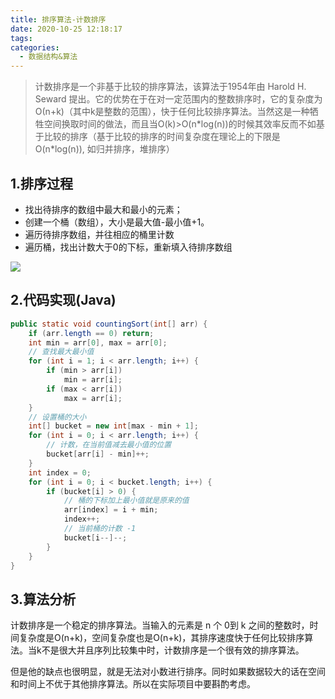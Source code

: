 ```yaml
---
title: 排序算法-计数排序
date: 2020-10-25 12:18:17
tags:
categories:
  - 数据结构&算法
---
```


> 计数排序是一个非基于比较的排序算法，该算法于1954年由 Harold H. Seward 提出。它的优势在于在对一定范围内的整数排序时，它的复杂度为Ο(n+k)（其中k是整数的范围），快于任何比较排序算法。当然这是一种牺牲空间换取时间的做法，而且当O(k)>O(n\*log(n))的时候其效率反而不如基于比较的排序（基于比较的排序的时间复杂度在理论上的下限是O(n\*log(n)), 如归并排序，堆排序）

## 1.排序过程

* 找出待排序的数组中最大和最小的元素；
* 创建一个桶（数组），大小是最大值-最小值+1。
* 遍历待排序数组，并往相应的桶里计数
* 遍历桶，找出计数大于0的下标，重新填入待排序数组

![](https://qiniu.xiaosm.cn/blog_img/sort-counting.gif-blogshuiyin)

## 2.代码实现(Java)
``` java
public static void countingSort(int[] arr) {
    if (arr.length == 0) return;
    int min = arr[0], max = arr[0];
    // 查找最大最小值
    for (int i = 1; i < arr.length; i++) {
        if (min > arr[i])
            min = arr[i];
        if (max < arr[i])
            max = arr[i];
    }
    // 设置桶的大小
    int[] bucket = new int[max - min + 1];
    for (int i = 0; i < arr.length; i++) {
        // 计数，在当前值减去最小值的位置
        bucket[arr[i] - min]++;
    }
    int index = 0;
    for (int i = 0; i < bucket.length; i++) {
        if (bucket[i] > 0) {
            // 桶的下标加上最小值就是原来的值
            arr[index] = i + min;
            index++;
            // 当前桶的计数 -1
            bucket[i--]--;
        }
    }
} 
```

## 3.算法分析
计数排序是一个稳定的排序算法。当输入的元素是 n 个 0到 k 之间的整数时，时间复杂度是O(n+k)，空间复杂度也是O(n+k)，其排序速度快于任何比较排序算法。当k不是很大并且序列比较集中时，计数排序是一个很有效的排序算法。

但是他的缺点也很明显，就是无法对小数进行排序。同时如果数据较大的话在空间和时间上不优于其他排序算法。所以在实际项目中要斟酌考虑。